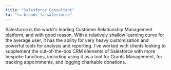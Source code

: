 ```yaml
---
title: "Salesforce Consultant"
fa: "fa-brands fa-salesforce"
---
```


Salesforce is the world's leading Customer Relationship Management platform, and with good reason. With a relatively shallow learning curve for the average user, it has the ability for very heavy customisation and powerful tools for analysis and reporting. I've worked with clients looking to supplement the out-of-the-box CRM elements of Salesforce with more bespoke functions, including using it as a tool for Grants Management, for tracking appointments, and logging charitable donations.